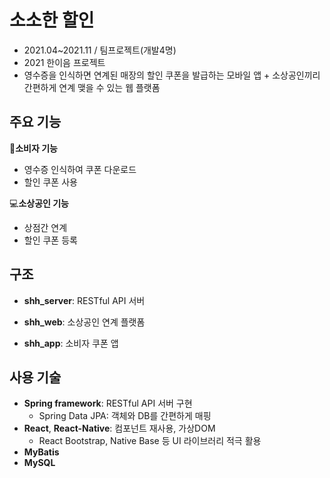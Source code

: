 # 소소한 할인
- 2021.04~2021.11 / 팀프로젝트(개발4명) <br/>
- 2021 한이음 프로젝트
- 영수증을 인식하면 연계된 매장의 할인 쿠폰을 발급하는 모바일 앱 + 소상공인끼리 간편하게 연계 맺을 수 있는 웹 플랫폼

## 주요 기능
📱**소비자 기능**
- 영수증 인식하여 쿠폰 다운로드
- 할인 쿠폰 사용

💻**소상공인 기능**
- 상점간 연계
- 할인 쿠폰 등록

## 구조
- **shh_server**: RESTful API 서버

- **shh_web**: 소상공인 연계 플랫폼

- **shh_app**: 소비자 쿠폰 앱

## 사용 기술
- **Spring framework**: RESTful API 서버 구현
    - Spring Data JPA: 객체와 DB를 간편하게 매핑
- **React**, **React-Native**: 컴포넌트 재사용, 가상DOM
    - React Bootstrap, Native Base 등 UI 라이브러리 적극 활용
- **MyBatis**
- **MySQL**
